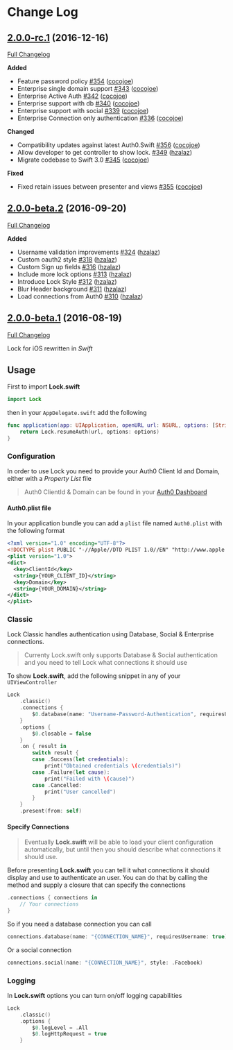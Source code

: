 # Change Log

## [2.0.0-rc.1](https://github.com/auth0/Lock.iOS-OSX/tree/2.0.0-rc.1) (2016-12-16)
[Full Changelog](https://github.com/auth0/Lock.iOS-OSX/compare/2.0.0-beta.2...2.0.0-rc.1)

**Added**
- Feature password policy [\#354](https://github.com/auth0/Lock.iOS-OSX/pull/354) ([cocojoe](https://github.com/cocojoe))
- Enterprise single domain support [\#343](https://github.com/auth0/Lock.iOS-OSX/pull/343) ([cocojoe](https://github.com/cocojoe))
- Enterprise Active Auth [\#342](https://github.com/auth0/Lock.iOS-OSX/pull/342) ([cocojoe](https://github.com/cocojoe))
- Enterprise support with db [\#340](https://github.com/auth0/Lock.iOS-OSX/pull/340) ([cocojoe](https://github.com/cocojoe))
- Enterprise support with social [\#339](https://github.com/auth0/Lock.iOS-OSX/pull/339) ([cocojoe](https://github.com/cocojoe))
- Enterprise Connection only authentication [\#336](https://github.com/auth0/Lock.iOS-OSX/pull/336) ([cocojoe](https://github.com/cocojoe))

**Changed**
- Compatibility updates against latest Auth0.Swift [\#356](https://github.com/auth0/Lock.iOS-OSX/pull/356) ([cocojoe](https://github.com/cocojoe))
- Allow developer to get controller to show lock. [\#349](https://github.com/auth0/Lock.iOS-OSX/pull/349) ([hzalaz](https://github.com/hzalaz))
- Migrate codebase to Swift 3.0 [\#345](https://github.com/auth0/Lock.iOS-OSX/pull/345) ([cocojoe](https://github.com/cocojoe))

**Fixed**
- Fixed retain issues between presenter and views [\#355](https://github.com/auth0/Lock.iOS-OSX/pull/355) ([cocojoe](https://github.com/cocojoe))

## [2.0.0-beta.2](https://github.com/auth0/Lock.iOS-OSX/tree/2.0.0-beta.2) (2016-09-20)
[Full Changelog](https://github.com/auth0/Lock.iOS-OSX/compare/2.0.0-beta.1...2.0.0-beta.2)

**Added**
- Username validation improvements [\#324](https://github.com/auth0/Lock.iOS-OSX/pull/324) ([hzalaz](https://github.com/hzalaz))
- Custom oauth2 style [\#318](https://github.com/auth0/Lock.iOS-OSX/pull/318) ([hzalaz](https://github.com/hzalaz))
- Custom Sign up fields [\#316](https://github.com/auth0/Lock.iOS-OSX/pull/316) ([hzalaz](https://github.com/hzalaz))
- Include more lock options [\#313](https://github.com/auth0/Lock.iOS-OSX/pull/313) ([hzalaz](https://github.com/hzalaz))
- Introduce Lock Style [\#312](https://github.com/auth0/Lock.iOS-OSX/pull/312) ([hzalaz](https://github.com/hzalaz))
- Blur Header background [\#311](https://github.com/auth0/Lock.iOS-OSX/pull/311) ([hzalaz](https://github.com/hzalaz))
- Load connections from Auth0 [\#310](https://github.com/auth0/Lock.iOS-OSX/pull/310) ([hzalaz](https://github.com/hzalaz))

## [2.0.0-beta.1](https://github.com/auth0/Lock.iOS-OSX/tree/2.0.0-beta.1) (2016-08-19)
[Full Changelog](https://github.com/auth0/Lock.iOS-OSX/compare/f506b849083d9dc24c6d4236b3064d7cde7eac4e...2.0.0-beta.1)

Lock for iOS rewritten in *Swift*

## Usage

First to import **Lock.swift**

```swift
import Lock
```

then in your `AppDelegate.swift` add the following

```swift
func application(app: UIApplication, openURL url: NSURL, options: [String : AnyObject]) -> Bool {
    return Lock.resumeAuth(url, options: options)
}
```

### Configuration

In order to use Lock you need to provide your Auth0 Client Id and Domain, either with a *Property List* file

> Auth0 ClientId & Domain can be found in your [Auth0 Dashboard](https://manage.auth0.com)

#### Auth0.plist file

In your application bundle you can add a `plist` file named `Auth0.plist` with the following format

```xml
<?xml version="1.0" encoding="UTF-8"?>
<!DOCTYPE plist PUBLIC "-//Apple//DTD PLIST 1.0//EN" "http://www.apple.com/DTDs/PropertyList-1.0.dtd">
<plist version="1.0">
<dict>
  <key>ClientId</key>
  <string>{YOUR_CLIENT_ID}</string>
  <key>Domain</key>
  <string>{YOUR_DOMAIN}</string>
</dict>
</plist>
```

### Classic 

Lock Classic handles authentication using Database, Social & Enterprise connections.

> Currenty Lock.swift only supports Database & Social authentication and you need to tell Lock what connections it should use

To show **Lock.swift**, add the following snippet in any of your `UIViewController`

```swift
Lock
    .classic()
    .connections {
        $0.database(name: "Username-Password-Authentication", requiresUsername: true)
    }
    .options {
        $0.closable = false
    }
    .on { result in
        switch result {
        case .Success(let credentials):
            print("Obtained credentials \(credentials)")
        case .Failure(let cause):
            print("Failed with \(cause)")
        case .Cancelled:
            print("User cancelled")
        }
    }
    .present(from: self)
```

#### Specify Connections

> Eventually **Lock.swift** will be able to load your client configuration automatically, but until then you should describe what connections it should use.

Before presenting **Lock.swift** you can tell it what connections it should display and use to authenticate an user. You can do that by calling the method and supply a closure that can specify the connections

```swift
.connections { connections in
    // Your connections
}
```

So if you need a database connection you can call

```swift
connections.database(name: "{CONNECTION_NAME}", requiresUsername: true)
```

Or a social connection

```swift
connections.social(name: "{CONNECTION_NAME}", style: .Facebook)
```

### Logging

In **Lock.swift** options you can turn on/off logging capabilities

```swift
Lock
    .classic()
    .options {
        $0.logLevel = .All
        $0.logHttpRequest = true
    }
```
